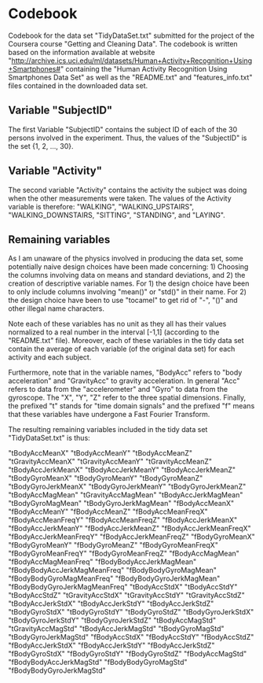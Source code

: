 # Codebook

Codebook for the data set "TidyDataSet.txt" submitted for the project of the Coursera course "Getting and Cleaning Data". The codebook is written based on the information available at website "http://archive.ics.uci.edu/ml/datasets/Human+Activity+Recognition+Using+Smartphones#" containing the "Human Activity Recognition Using Smartphones Data Set" as well as the "README.txt" and "features_info.txt" files contained in the downloaded data set.

## Variable "SubjectID"
The first Variable "SubjectID" contains the subject ID of each of the 30 persons involved in the experiment. Thus, the values of the "SubjectID" is the set {1, 2, ..., 30}.

## Variable "Activity"
The second variable "Activity" contains the activity the subject was doing when the other measurements were taken. The values of the Activity variable is therefore: "WALKING", "WALKING_UPSTAIRS", "WALKING_DOWNSTAIRS, "SITTING", "STANDING", and "LAYING".

## Remaining variables
As I am unaware of the physics involved in producing the data set, some potentially naive design choices have been made concerning: 1) Choosing the columns involving data on means and standard deviations, and 2) the creation of descriptive variable names. For 1) the design choice have been to only include columns involving "mean()" or "std()" in their name. For 2) the design choice have been to use "tocamel" to get rid of "-", "()" and other illegal name characters.

Note each of these variables has no unit as they all has their values normalized to a real number in the interval [-1,1] (according to the "README.txt" file). Moreover, each of these variables in the tidy data set contain the average of each variable (of the original data set) for each activity and each subject.

Furthermore, note that in the variable names, "BodyAcc" refers to "body acceleration" and "GravityAcc" to gravity acceleration. In general "Acc" refers to data from the "accelerometer" and "Gyro" to data from the gyroscope. The "X", "Y", "Z" refer to the three spatial dimensions. Finally, the prefixed "t" stands for "time domain signals" and the prefixed "f" means that these variables have undergone a Fast Fourier Transform.

The resulting remaining variables included in the tidy data set "TidyDataSet.txt" is thus:

"tBodyAccMeanX"
"tBodyAccMeanY"
"tBodyAccMeanZ"
"tGravityAccMeanX"
"tGravityAccMeanY"
"tGravityAccMeanZ"
"tBodyAccJerkMeanX"
"tBodyAccJerkMeanY"
"tBodyAccJerkMeanZ"
"tBodyGyroMeanX"
"tBodyGyroMeanY"
"tBodyGyroMeanZ"
"tBodyGyroJerkMeanX"
"tBodyGyroJerkMeanY"
"tBodyGyroJerkMeanZ"
"tBodyAccMagMean"
"tGravityAccMagMean"
"tBodyAccJerkMagMean"
"tBodyGyroMagMean"
"tBodyGyroJerkMagMean"
"fBodyAccMeanX"
"fBodyAccMeanY"
"fBodyAccMeanZ"
"fBodyAccMeanFreqX"
"fBodyAccMeanFreqY"
"fBodyAccMeanFreqZ"
"fBodyAccJerkMeanX"
"fBodyAccJerkMeanY"
"fBodyAccJerkMeanZ"
"fBodyAccJerkMeanFreqX"
"fBodyAccJerkMeanFreqY"
"fBodyAccJerkMeanFreqZ"
"fBodyGyroMeanX"
"fBodyGyroMeanY"
"fBodyGyroMeanZ"
"fBodyGyroMeanFreqX"
"fBodyGyroMeanFreqY"
"fBodyGyroMeanFreqZ"
"fBodyAccMagMean"
"fBodyAccMagMeanFreq"
"fBodyBodyAccJerkMagMean"
"fBodyBodyAccJerkMagMeanFreq"
"fBodyBodyGyroMagMean"
"fBodyBodyGyroMagMeanFreq"
"fBodyBodyGyroJerkMagMean"
"fBodyBodyGyroJerkMagMeanFreq"
"tBodyAccStdX"
"tBodyAccStdY"
"tBodyAccStdZ"
"tGravityAccStdX"
"tGravityAccStdY"
"tGravityAccStdZ"
"tBodyAccJerkStdX"
"tBodyAccJerkStdY"
"tBodyAccJerkStdZ"
"tBodyGyroStdX"
"tBodyGyroStdY"
"tBodyGyroStdZ"
"tBodyGyroJerkStdX"
"tBodyGyroJerkStdY"
"tBodyGyroJerkStdZ"
"tBodyAccMagStd"
"tGravityAccMagStd"
"tBodyAccJerkMagStd"
"tBodyGyroMagStd"
"tBodyGyroJerkMagStd"
"fBodyAccStdX"
"fBodyAccStdY"
"fBodyAccStdZ"
"fBodyAccJerkStdX"
"fBodyAccJerkStdY"
"fBodyAccJerkStdZ"
"fBodyGyroStdX"
"fBodyGyroStdY"
"fBodyGyroStdZ"
"fBodyAccMagStd"
"fBodyBodyAccJerkMagStd"
"fBodyBodyGyroMagStd"
"fBodyBodyGyroJerkMagStd"